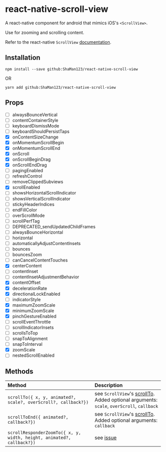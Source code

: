 # react-native-scroll-view
A react-native component for android that mimics iOS's `<ScrollView>`.

Use for zooming and scrolling content.

Refer to the react-native `ScrollView` [documentation](https://facebook.github.io/react-native/docs/scrollview#props).

## Installation
```
npm install --save github:ShaMan123/react-native-scroll-view
```
OR
```
yarn add github:ShaMan123/react-native-scroll-view
```

## Props
- [ ] alwaysBounceVertical
- [ ] contentContainerStyle
- [ ] keyboardDismissMode
- [ ] keyboardShouldPersistTaps
- [x] onContentSizeChange
- [x] onMomentumScrollBegin
- [x] onMomentumScrollEnd
- [x] onScroll
- [x] onScrollBeginDrag
- [x] onScrollEndDrag
- [ ] pagingEnabled
- [ ] refreshControl
- [ ] removeClippedSubviews
- [x] scrollEnabled
- [ ] showsHorizontalScrollIndicator
- [ ] showsVerticalScrollIndicator
- [ ] stickyHeaderIndices
- [ ] endFillColor
- [ ] overScrollMode
- [ ] scrollPerfTag
- [ ] DEPRECATED_sendUpdatedChildFrames
- [ ] alwaysBounceHorizontal
- [ ] horizontal
- [ ] automaticallyAdjustContentInsets
- [ ] bounces
- [ ] bouncesZoom
- [ ] canCancelContentTouches
- [x] centerContent
- [ ] contentInset
- [ ] contentInsetAdjustmentBehavior
- [x] contentOffset
- [x] decelerationRate
- [x] directionalLockEnabled
- [ ] indicatorStyle
- [x] maximumZoomScale
- [x] minimumZoomScale
- [x] pinchGestureEnabled
- [ ] scrollEventThrottle
- [ ] scrollIndicatorInsets
- [ ] scrollsToTop
- [ ] snapToAlignment
- [ ] snapToInterval
- [x] zoomScale
- [ ] nestedScrollEnabled

## Methods
| Method  | Description |
| :------------ |:---------------| 
| `scrollTo({ x, y, animated?, scale?, overScroll?, callback?})` | see `ScrollView`'s [scrollTo](https://facebook.github.io/react-native/docs/scrollview#scrollto). Added optional arguments: `scale`, `overScroll`, `callback` |
| `scrollToEnd({ animated?, callback?})` | see `ScrollView`'s [scrollTo](https://facebook.github.io/react-native/docs/scrollview#scrolltoend). Added optional arguments: `callback` |
| `scrollResponderZoomTo({ x, y, width, height, animated?, callback?})` |  see [issue](https://github.com/facebook/react-native/issues/9830) |
